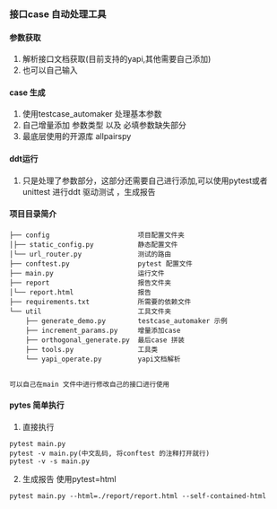 ### 接口case 自动处理工具

#### 参数获取

1. 解析接口文档获取(目前支持的yapi,其他需要自己添加)
2. 也可以自己输入

#### case 生成

1. 使用testcase_automaker 处理基本参数
2. 自己增量添加 参数类型 以及 必填参数缺失部分
3. 最底层使用的开源库 allpairspy

#### ddt运行

1. 只是处理了参数部分，这部分还需要自己进行添加,可以使用pytest或者unittest 进行ddt 驱动测试 ，生成报告

#### 项目目录简介

``` 
├── config                      项目配置文件夹
│├── static_config.py           静态配置文件
│└── url_router.py              测试的路由
├── conftest.py                 pytest 配置文件
├── main.py                     运行文件
├── report                      报告文件夹
│└── report.html                报告
├── requirements.txt            所需要的依赖文件
└── util                        工具文件夹
    ├── generate_demo.py        testcase_automaker 示例
    ├── increment_params.py     增量添加case
    ├── orthogonal_generate.py  最后case 拼装
    ├── tools.py                工具类
    └── yapi_operate.py         yapi文档解析


可以自己在main 文件中进行修改自己的接口进行使用

```

#### pytes 简单执行

1. 直接执行

```
pytest main.py
pytest -v main.py(中文乱码, 将conftest 的注释打开就行)
pytest -v -s main.py
```

2. 生成报告 使用pytest=html

```
pytest main.py --html=./report/report.html --self-contained-html
```